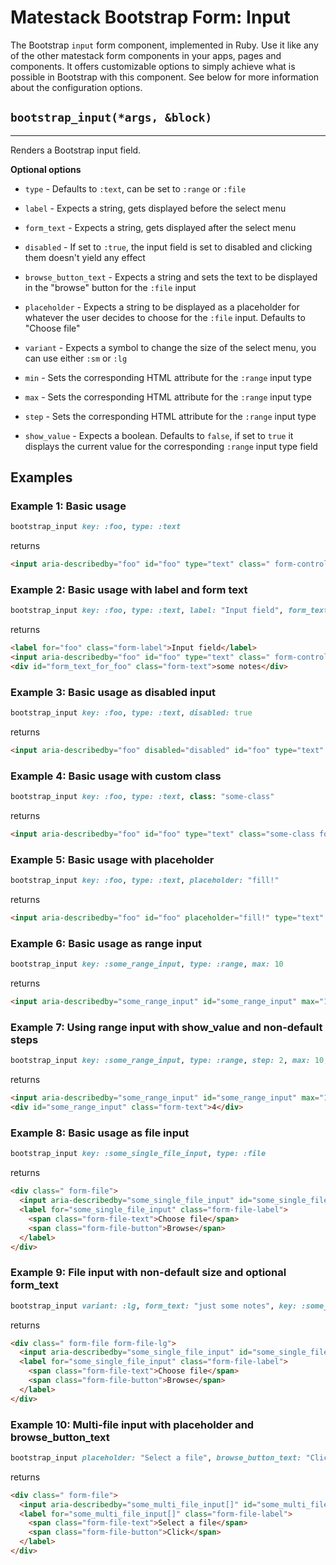 # Matestack Bootstrap Form: Input

The Bootstrap `input` form component, implemented in Ruby. Use it like any of the other matestack form components in your apps, pages and components. It offers customizable options to simply achieve what is possible in Bootstrap with this component. See below for more information about the configuration options.

## `bootstrap_input(*args, &block)`
----

Renders a Bootstrap input field.

**Optional options**

* `type` - Defaults to `:text`, can be set to `:range` or `:file`

* `label` - Expects a string, gets displayed before the select menu

* `form_text` - Expects a string, gets displayed after the select menu

* `disabled` - If set to `:true`, the input field is set to disabled and clicking them doesn't yield any effect

* `browse_button_text` - Expects a string and sets the text to be displayed in the "browse" button for the `:file` input

* `placeholder` - Expects a string to be displayed as a placeholder for whatever the user decides to choose for the `:file` input. Defaults to "Choose file"

* `variant` - Expects a symbol to change the size of the select menu, you can use either `:sm` or `:lg` 

* `min` - Sets the corresponding HTML attribute for the `:range` input type

* `max` - Sets the corresponding HTML attribute for the `:range` input type

* `step` - Sets the corresponding HTML attribute for the `:range` input type

* `show_value` - Expects a boolean. Defaults to `false`, if set to `true` it displays the current value for the corresponding `:range` input type field

## Examples

### Example 1: Basic usage

```ruby
bootstrap_input key: :foo, type: :text
```

returns

```html
<input aria-describedby="foo" id="foo" type="text" class=" form-control">
```

### Example 2: Basic usage with label and form text

```ruby
bootstrap_input key: :foo, type: :text, label: "Input field", form_text: "some notes"
```

returns

```html
<label for="foo" class="form-label">Input field</label>
<input aria-describedby="foo" id="foo" type="text" class=" form-control">
<div id="form_text_for_foo" class="form-text">some notes</div>
```

### Example 3: Basic usage as disabled input

```ruby
bootstrap_input key: :foo, type: :text, disabled: true
```

returns

```html
<input aria-describedby="foo" disabled="disabled" id="foo" type="text" class=" form-control">
```

### Example 4: Basic usage with custom class

```ruby
bootstrap_input key: :foo, type: :text, class: "some-class"
```

returns

```html
<input aria-describedby="foo" id="foo" type="text" class="some-class form-control" >
```

### Example 5: Basic usage with placeholder

```ruby
bootstrap_input key: :foo, type: :text, placeholder: "fill!"
```

returns

```html
<input aria-describedby="foo" id="foo" placeholder="fill!" type="text" class=" form-control" >
```

### Example 6: Basic usage as range input

```ruby
bootstrap_input key: :some_range_input, type: :range, max: 10
```

returns

```html
<input aria-describedby="some_range_input" id="some_range_input" max="10" type="range" class=" form-range">
```

### Example 7: Using range input with show_value and non-default steps

```ruby
bootstrap_input key: :some_range_input, type: :range, step: 2, max: 10, show_value: true
```

returns

```html
<input aria-describedby="some_range_input" id="some_range_input" max="10" step="2" type="range" class=" form-range">
<div id="some_range_input" class="form-text">4</div>
```

### Example 8: Basic usage as file input

```ruby
bootstrap_input key: :some_single_file_input, type: :file
```

returns

```html
<div class=" form-file">
  <input aria-describedby="some_single_file_input" id="some_single_file_input" type="file" class=" form-file-input">
  <label for="some_single_file_input" class="form-file-label">
    <span class="form-file-text">Choose file</span> 
    <span class="form-file-button">Browse</span>
  </label>
</div>
```

### Example 9: File input with non-default size and optional form_text

```ruby
bootstrap_input variant: :lg, form_text: "just some notes", key: :some_single_file_input, type: :file
```

returns

```html
<div class=" form-file form-file-lg">
  <input aria-describedby="some_single_file_input" id="some_single_file_input" type="file" class=" form-file-input">
  <label for="some_single_file_input" class="form-file-label">
    <span class="form-file-text">Choose file</span>
    <span class="form-file-button">Browse</span>
  </label>
</div>
```

### Example 10: Multi-file input with placeholder and browse_button_text

```ruby
bootstrap_input placeholder: "Select a file", browse_button_text: "Click", key: :some_multi_file_input, type: :file, multiple: true
```

returns

```html
<div class=" form-file">
  <input aria-describedby="some_multi_file_input[]" id="some_multi_file_input[]" multiple="multiple" placeholder="Select a file" type="file" class=" form-file-input">
  <label for="some_multi_file_input[]" class="form-file-label">
    <span class="form-file-text">Select a file</span>
    <span class="form-file-button">Click</span>
  </label>
</div>
```


